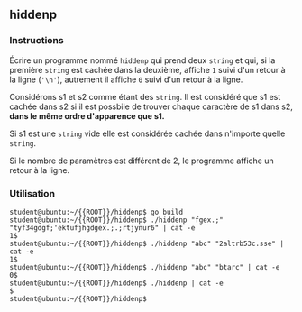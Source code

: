 ## hiddenp

### Instructions

Écrire un programme nommé `hiddenp` qui prend deux `string` et qui, si la première `string` est cachée dans la deuxième, affiche `1` suivi d'un retour à la ligne (`'\n'`), autrement il affiche `0` suivi d'un retour à la ligne.

Considérons s1 et s2 comme étant des `string`. Il est considéré que s1 est cachée dans s2 si il est possbile de trouver chaque caractère de s1 dans s2, **dans le même ordre d'apparence que s1.**

Si s1 est une `string` vide elle est considérée cachée dans n'importe quelle `string`.

Si le nombre de paramètres est différent de 2, le programme affiche un retour à la ligne.

### Utilisation

```console
student@ubuntu:~/{{ROOT}}/hiddenp$ go build
student@ubuntu:~/{{ROOT}}/hiddenp$ ./hiddenp "fgex.;" "tyf34gdgf;'ektufjhgdgex.;.;rtjynur6" | cat -e
1$
student@ubuntu:~/{{ROOT}}/hiddenp$ ./hiddenp "abc" "2altrb53c.sse" | cat -e
1$
student@ubuntu:~/{{ROOT}}/hiddenp$ ./hiddenp "abc" "btarc" | cat -e
0$
student@ubuntu:~/{{ROOT}}/hiddenp$ ./hiddenp | cat -e
$
student@ubuntu:~/{{ROOT}}/hiddenp$
```
